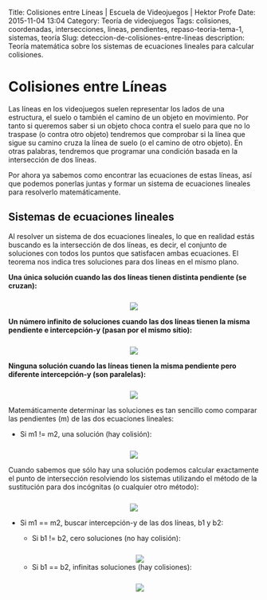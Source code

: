 Title: Colisiones entre Líneas | Escuela de Videojuegos | Hektor Profe
Date: 2015-11-04 13:04
Category: Teoría de videojuegos
Tags: colisiones, coordenadas, intersecciones, lineas, pendientes, repaso-teoria-tema-1, sistemas, teoría
Slug: deteccion-de-colisiones-entre-lineas
description: Teoría matemática sobre los sistemas de ecuaciones lineales para calcular colisiones.

# Colisiones entre Líneas

Las líneas en los videojuegos suelen representar los lados de una
estructura, el suelo o también el camino de un objeto en movimiento. Por
tanto si queremos saber si un objeto choca contra el suelo para que no
lo traspase (o contra otro objeto) tendremos que comprobar si la línea
que sigue su camino cruza la línea de suelo (o el camino de otro
objeto). En otras palabras, tendremos que programar una condición basada
en la intersección de dos líneas.

Por ahora ya sabemos como encontrar las ecuaciones de estas líneas, así
que podemos ponerlas juntas y formar un sistema de ecuaciones lineales
para resolverlo matemáticamente.

## Sistemas de ecuaciones lineales

Al resolver un sistema de dos ecuaciones lineales, lo que en realidad
estás buscando es la intersección de dos líneas, es decir, el conjunto
de soluciones con todos los puntos que satisfacen ambas ecuaciones. El
teorema nos indica tres soluciones para dos líneas en el mismo
plano.

**Una única solución cuando las dos líneas tienen distinta pendiente (se
cruzan):**

<div style="text-align:center;margin-top:25px"><img src="{{cdn}}/wp-content/uploads/2015/11/sistema-ecuacion-una-solucion-distinta-pendiente.png"/></div>

**Un número infinito de soluciones cuando las dos líneas tienen la misma
pendiente e intercepción-y (pasan por el mismo sitio):**

<div style="text-align:center;margin-top:25px"><img src="{{cdn}}/wp-content/uploads/2015/11/sistema-ecuacion-infinitas-soluciones.png"/></div>

**Ninguna solución cuando las líneas tienen la misma pendiente pero
diferente intercepción-y (son paralelas):**

<div style="text-align:center;margin-top:25px"><img src="{{cdn}}/wp-content/uploads/2015/11/sistema-ecuacion-ninguna-solucion.png"/></div>

Matemáticamente determinar las soluciones es tan sencillo como comparar las pendientes (m) de las dos ecuaciones lineales:

* Si m1 != m2, una solución (hay colisión):

<div style="text-align:center;margin-top:25px"><img src="{{cdn}}/wp-content/uploads/2015/11/sistema-ecuacion-soluciones-infinitas.png"/></div>

Cuando sabemos que sólo hay una solución podemos calcular exactamente
el punto de intersección resolviendo los sistemas utilizando el método
de la sustitución para dos incógnitas (o cualquier otro método):

<div style="text-align:center;margin-top:25px"><img src="{{cdn}}/wp-content/uploads/2015/11/solucion-sistema-ecuaciones-sustitucion.png"/></div>

* Si m1 == m2, buscar intercepción-y de las dos líneas, b1 y b2:
    
    * Si b1 != b2, cero soluciones (no hay colisión):

    <div style="text-align:center;margin-top:25px"><img src="{{cdn}}/wp-content/uploads/2015/11/sistema-ecuacion-ninguna-solucion-ejemplo.png"/></div>
        
    * Si b1 == b2, infinitas soluciones (hay colisiones):

    <div style="text-align:center;margin-top:25px"><img src="{{cdn}}/wp-content/uploads/2015/11/sistema-ecuacion-infinitas-soluciones-ejemplo.png"/></div>

<style>
@media (max-width: 1219.9px){
    .md-nav__item:last-child {
        display: inherit !important;
    }
}

@media (max-width: 667.9px){

    h2 {
        width: 100%;
    }

    .md-typeset h2{
        margin-top: 0;
    }

    .md-main__inner {
        padding-top:0.4em;
    }
}

@media (min-width: 1219.9px){
    .md-nav__link--active {
        padding-left:0 !important;
    }
}
</style>